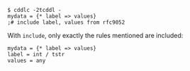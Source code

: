 ~~~
$ cddlc -2tcddl -
mydata = {* label => values}
;# include label, values from rfc9052

~~~


With `include`,
only exactly the rules mentioned are included:

~~~ cddl
mydata = {* label => values}
label = int / tstr
values = any

~~~
